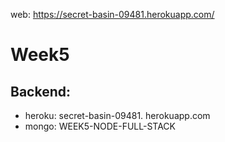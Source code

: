 web: https://secret-basin-09481.herokuapp.com/

# Week5
## Backend:
- heroku: secret-basin-09481. herokuapp.com
- mongo: WEEK5-NODE-FULL-STACK
